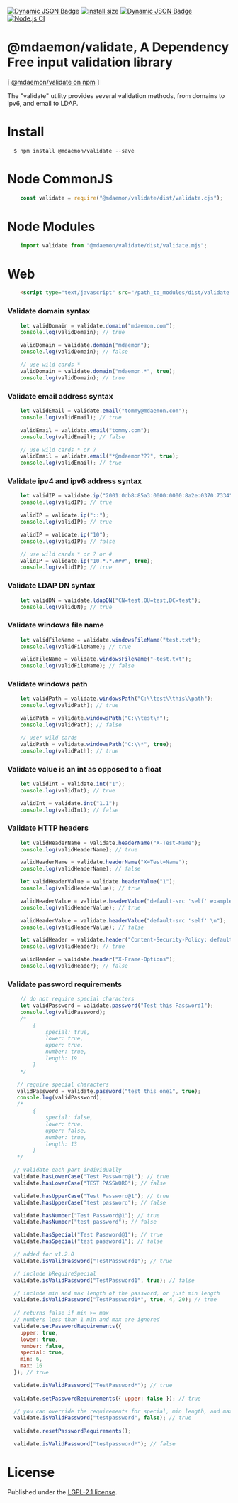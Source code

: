 [![Dynamic JSON Badge](https://img.shields.io/badge/dynamic/json?url=https%3A%2F%2Fraw.githubusercontent.com%2Fmdaemon-technologies%2Fvalidate%2Fmain%2Fpackage.json&query=%24.version&prefix=v&label=npm&color=blue)](https://www.npmjs.com/package/@mdaemon/validate) [![install size](https://packagephobia.com/badge?p=@mdaemon/validate)](https://packagephobia.com/result?p=@mdaemon/validate) [![Dynamic JSON Badge](https://img.shields.io/badge/dynamic/json?url=https%3A%2F%2Fraw.githubusercontent.com%2Fmdaemon-technologies%2Fvalidate%2Fmain%2Fpackage.json&query=%24.license&prefix=v&label=license&color=green)](https://github.com/mdaemon-technologies/validate/blob/main/LICENSE) [![Node.js CI](https://github.com/mdaemon-technologies/validate/actions/workflows/node.js.yml/badge.svg)](https://github.com/mdaemon-technologies/validate/actions/workflows/node.js.yml)

# @mdaemon/validate, A Dependency Free input validation library
[ [@mdaemon/validate on npm](https://www.npmjs.com/package/@mdaemon/validate "npm") ]

The "validate" utility provides several validation methods, from domains to ipv6, and email to LDAP.

# Install #

	  $ npm install @mdaemon/validate --save  

# Node CommonJS #
```javascript
    const validate = require("@mdaemon/validate/dist/validate.cjs");
```

# Node Modules #

```javascript
    import validate from "@mdaemon/validate/dist/validate.mjs";  
```

# Web #
```HTML
    <script type="text/javascript" src="/path_to_modules/dist/validate.umd.js">
```

### Validate domain syntax ###

```javascript
    let validDomain = validate.domain("mdaemon.com");
    console.log(validDomain); // true

    validDomain = validate.domain("mdaemon");
    console.log(validDomain); // false

    // use wild cards *
    validDomain = validate.domain("mdaemon.*", true);
    console.log(validDomain); // true  
```

### Validate email address syntax ###

```javascript
    let validEmail = validate.email("tommy@mdaemon.com");
    console.log(validEmail); // true

    validEmail = validate.email("tommy.com");
    console.log(validEmail); // false

    // use wild cards * or ?
    validEmail = validate.email("*@mdaemon???", true);
    console.log(validEmail); // true
```

### Validate ipv4 and ipv6 address syntax ###

```javascript
    let validIP = validate.ip("2001:0db8:85a3:0000:0000:8a2e:0370:7334");
    console.log(validIP); // true

    validIP = validate.ip("::");
    console.log(validIP); // true

    validIP = validate.ip("10");
    console.log(validIP); // false

    // use wild cards * or ? or #
    validIP = validate.ip("10.*.*.###", true); 
    console.log(validIP); // true
```

### Validate LDAP DN syntax ###

```javascript
    let validDN = validate.ldapDN("CN=test,OU=test,DC=test");
    console.log(validDN); // true
```

### Validate windows file name ###

```javascript
    let validFileName = validate.windowsFileName("test.txt");
    console.log(validFileName); // true

    validFileName = validate.windowsFileName("~test.txt");
    console.log(validFileName); // false
```

### Validate windows path ###

```javascript
    let validPath = validate.windowsPath("C:\\test\\this\\path");
    console.log(validPath); // true

    validPath = validate.windowsPath("C:\\test\n");
    console.log(validPath); // false

    // user wild cards
    validPath = validate.windowsPath("C:\\*", true);
    console.log(validPath); // true
```

### Validate value is an int as opposed to a float ###

```javascript
    let validInt = validate.int("1");
    console.log(validInt); // true

    validInt = validate.int("1.1");
    console.log(validInt); // false
```

### Validate HTTP headers ###

```javascript
    let validHeaderName = validate.headerName("X-Test-Name");
    console.log(validHeaderName); // true

    validHeaderName = validate.headerName("X=Test=Name");
    console.log(validHeaderName); // false

    let validHeaderValue = validate.headerValue("1");
    console.log(validHeaderValue); // true

    validHeaderValue = validate.headerValue("default-src 'self' example.com *.example.com");
    console.log(validHeaderValue); // true

    validHeaderValue = validate.headerValue("default-src 'self' \n");
    console.log(validHeaderValue); // false

    let validHeader = validate.header("Content-Security-Policy: default-src 'self'");
    console.log(validHeader); // true

    validHeader = validate.header("X-Frame-Options");
    console.log(validHeader); // false
```

### Validate password requirements ###

```javascript
    // do not require special characters
    let validPassword = validate.password("Test this Password1");
    console.log(validPassword); 
    /*
        {
            special: true,
            lower: true,
            upper: true,
            number: true,
            length: 19
        }
    */

   // require special characters
   validPassword = validate.password("test this one1", true);
   console.log(validPassword);
   /*
        {
            special: false,
            lower: true,
            upper: false,
            number: true,
            length: 13
        }
   */

  // validate each part individually
  validate.hasLowerCase("Test Password@1"); // true
  validate.hasLowerCase("TEST PASSWORD"); // false

  validate.hasUpperCase("Test Password@1"); // true
  validate.hasUpperCase("test password"); // false

  validate.hasNumber("Test Password@1"); // true
  validate.hasNumber("test password"); // false

  validate.hasSpecial("Test Password@1"); // true
  validate.hasSpecial("test password1"); // false

  // added for v1.2.0
  validate.isValidPassword("TestPassword1"); // true

  // include bRequireSpecial
  validate.isValidPassword("TestPassword1", true); // false

  // include min and max length of the password, or just min length
  validate.isValidPassword("TestPassword1*", true, 4, 20); // true
  
  // returns false if min >= max
  // numbers less than 1 min and max are ignored
  validate.setPasswordRequirements({ 
    upper: true, 
    lower: true, 
    number: false, 
    special: true, 
    min: 6, 
    max: 16 
  }); // true

  validate.isValidPassword("TestPassword*"); // true
  
  validate.setPasswordRequirements({ upper: false }); // true

  // you can override the requirements for special, min length, and max length
  validate.isValidPassword("testpassword", false); // true
  
  validate.resetPasswordRequirements();

  validate.isValidPassword("testpassword*"); // false

```
# License #

Published under the [LGPL-2.1 license](https://github.com/mdaemon-technologies/validate/blob/main/LICENSE "LGPL-2.1 License").
